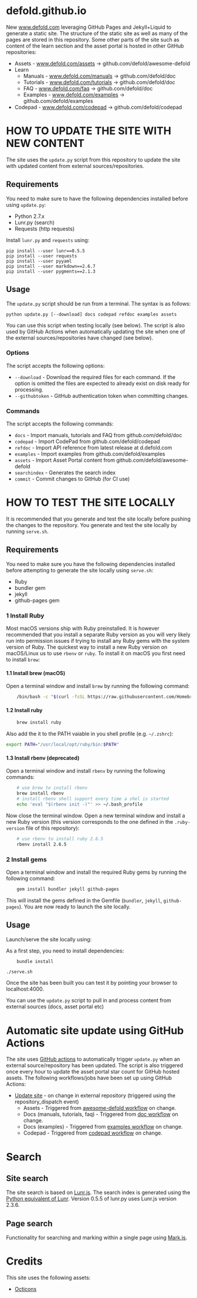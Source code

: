 # defold.github.io

New www.defold.com leveraging GitHub Pages and Jekyll+Liquid to generate a static site. The structure of the static site as well as many of the pages are stored in this repository. Some other parts of the site such as content of the learn section and the asset portal is hosted in other GitHub repositories:

* Assets - www.defold.com/assets -> github.com/defold/awesome-defold
* Learn
  * Manuals - www.defold.com/manuals -> github.com/defold/doc
  * Tutorials - www.defold.com/tutorials -> github.com/defold/doc
  * FAQ - www.defold.com/faq -> github.com/defold/doc
  * Examples - www.defold.com/examples -> github.com/defold/examples
* Codepad - www.defold.com/codepad -> github.com/defold/codepad

# HOW TO UPDATE THE SITE WITH NEW CONTENT
The site uses the `update.py` script from this repository to update the site with updated content from external sources/repositories.

## Requirements
You need to make sure to have the following dependencies installed before using `update.py`:

* Python 2.7.x
* Lunr.py (search)
* Requests (http requests)

Install `lunr.py` and `requests` using:

```
pip install --user lunr==0.5.5
pip install --user requests
pip install --user pyyaml
pip install --user markdown==2.6.7
pip install --user pygments==2.1.3
```

## Usage
The `update.py` script should be run from a terminal. The syntax is as follows:

```
python update.py [--download] docs codepad refdoc examples assets
```

You can use this script when testing locally (see below). The script is also used by GitHub Actions when automatically updating the site when one of the external sources/repositories have changed (see below).

### Options
The script accepts the following options:

* `--download` - Download the required files for each command. If the option is omitted the files are expected to already exist on disk ready for processing.
* `--githubtoken` - GitHub authentication token when committing changes.

### Commands
The script accepts the following commands:

* `docs` - Import manuals, tutorials and FAQ from github.com/defold/doc
* `codepad` - Import CodePad from github.com/defold/codepad
* `refdoc` - Import API reference from latest release at d.defold.com
* `examples` - Import examples from github.com/defold/examples
* `assets` - Import Asset Portal content from github.com/defold/awesome-defold
* `searchindex` - Generates the search index
* `commit` - Commit changes to GitHub (for CI use)


# HOW TO TEST THE SITE LOCALLY
It is recommended that you generate and test the site locally before pushing the changes to the repository. You generate and test the site locally by running `serve.sh`.

## Requirements
You need to make sure you have the following dependencies installed before attempting to generate the site locally using `serve.sh`:

* Ruby
* bundler gem
* jekyll
* github-pages gem

### 1 Install Ruby
Most macOS versions ship with Ruby preinstalled. It is however recommended that you install a separate Ruby version as you will very likely run into permission issues if trying to install any Ruby gems with the system version of Ruby.
The quickest way to install a new Ruby version on macOS/Linux us to use `rbenv` or `ruby`. To install it on macOS you first need to install `brew`:

#### 1.1 Install brew (macOS)
Open a terminal window and install `brew` by running the following command:

```sh
	/bin/bash -c "$(curl -fsSL https://raw.githubusercontent.com/Homebrew/install/master/install.sh)"
```

#### 1.2 Install ruby

```sh
	brew install ruby
```

Also add the it to the PATH vaiable in you shell profile (e.g. `~/.zshrc`):

```sh
export PATH="/usr/local/opt/ruby/bin:$PATH"
```

#### 1.3 Install rbenv (deprecated)
Open a terminal window and install `rbenv` by running the following commands:

```sh
	# use brew to install rbenv
	brew install rbenv
	# install rbenv shell support every time a shel is started
	echo 'eval "$(rbenv init -)"' >> ~/.bash_profile
```

Now close the terminal window. Open a new terminal window and install a new Ruby version (this version corresponds to the one defined in the `.ruby-version` file of this repository):

```sh
	# use rbenv to install ruby 2.6.5
	rbenv install 2.6.5
```

### 2 Install gems
Open a terminal window and install the required Ruby gems by running the following command:

```sh
	gem install bundler jekyll github-pages
```

This will install the gems defined in the Gemfile (`bundler`, `jekyll`, `github-pages`). You are now ready to launch the site locally.


## Usage
Launch/serve the site locally using:

As a first step, you need to install dependencies:

```sh
    bundle install
```


```
./serve.sh
```

Once the site has been built you can test it by pointing your browser to localhost:4000.

You can use the `update.py` script to pull in and process content from external sources (docs, asset portal etc)


# Automatic site update using GitHub Actions
The site uses [GitHub actions](https://github.com/defold/defold.github.io/actions) to automatically trigger `update.py` when an external source/repository has been updated. The script is also triggered once every hour to update the asset portal star count for GitHub hosted assets. The following workflows/jobs have been set up using GitHub Actions:

* [Update site](https://github.com/defold/defold.github.io/blob/master/.github/workflows/update_site.yml) - on change in external repository (triggered using the repository_dispatch event)
  * Assets - Triggered from [awesome-defold workflow](https://github.com/defold/awesome-defold/blob/master/.github/workflows/trigger-site-rebuild.yml) on change.
  * Docs (manuals, tutorials, faq) - Triggered from [doc workflow](https://github.com/defold/doc/blob/master/.github/workflows/trigger-site-rebuild.yml) on change.
  * Docs (examples) - Triggered from [examples workflow](https://github.com/defold/examples/blob/master/.github/workflows/trigger-site-rebuild.yml) on change.
  * Codepad - Triggered from [codepad workflow](https://github.com/defold/codepad/blob/master/.github/workflows/trigger-site-rebuild.yml) on change.


# Search

## Site search
The site search is based on [Lunr.js](https://github.com/olivernn/lunr.js). The search index is generated using the [Python equivalent of Lunr](https://github.com/yeraydiazdiaz/lunr.py). Version 0.5.5 of lunr.py uses Lunr.js version 2.3.6.

## Page search
Functionality for searching and marking within a single page using [Mark.js](https://markjs.io/).


# Credits

This site uses the following assets:

* [Octicons](https://octicons.github.com/)
